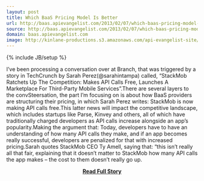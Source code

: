 ```yaml
---
layout: post
title: Which BaaS Pricing Model Is Better
url: http://baas.apievangelist.com/2013/02/07/which-baas-pricing-model-is-better/
source: http://baas.apievangelist.com/2013/02/07/which-baas-pricing-model-is-better/
domain: baas.apievangelist.com
image: http://kinlane-productions.s3.amazonaws.com/api-evangelist-site/blog/baas-trends.png
---
```

{% include JB/setup %}<p>I’ve been processing a conversation over at Branch, that was triggered by a story in TechCrunch by Sarah Perez(@sarahintampa) called, “StackMob Ratchets Up The Competition: Makes API Calls Free, Launches A Marketplace For Third-Party Mobile Services”.There are several layers to the convSteersation, the part I’m focusing on is about how BaaS providers are structuring their pricing, in which Sarah Perez writes: StackMob is now making API calls free.This latter news will impact the competitive landscape, which includes startups like Parse, Kinvey and others, all of which have traditionally charged developers as API calls increase alongside an app’s popularity.Making the argument that: Today, developers have to have an understanding of how many API calls they make, and if an app becomes really successful, developers are penalized for that with increased pricing.Sarah quotes StackMob CEO Ty Amell, saying that: “this isn’t really all that fair, explaining that it doesn’t matter to StackMob how many API calls the app makes – the cost to them doesn’t really go up.</p>
<center><p><a href="http://baas.apievangelist.com/2013/02/07/which-baas-pricing-model-is-better/" style='padding:25px; font-sze:18px; font-weight: bold;'>Read Full Story</a></p></center>
